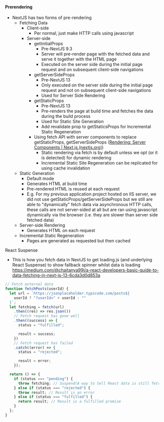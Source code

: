 #### Prerendering

- NextJS has two forms of pre-rendering
	- Fetching Data
		- Client-side
			- Per normal, just make HTTP calls using javascript
		- Server-side
			- getInitialProps
				- Pre-NextJS 9.3
				- Server will pre-render page with the fetched data and serve it together with the HTML page
				- Executed on the server side during the initial page request and on subsequent client-side navigations
			- getServerSideProps
				- Pre-NextJS 13
				- Only executed on the server side during the initial page request and not on subsequent client-side navigations
				- Used for Server Side Rendering
			-  getStaticProps
				- Pre-NextJS 13
				- Pre-renders the page at build time and fetches the data during the build process
				- Used for Static Site Generation
				- Add revalidate prop to getStaticsProps for Incremental Static Regeneration
			- Using fetch API with server components to replace getStaticProps, getServerSideProps ([Rendering: Server Components | Next.js (nextjs.org)](https://nextjs.org/docs/app/building-your-application/rendering/server-components#server-rendering-strategies))
				- Static rendering via fetch is by default unless we opt (or it is detected) for dynamic rendering
				- Incremental Static Site Regeneration can be replicated for using cache invalidation
	- Static Generation
		- Default mode
		- Generates HTML at build time
		- Pre-rendered HTML is reused at each request
		- E.g. For my previous application project hosted on IIS server, we did not use getStaticProps/getServerSideProps but we still are able to "dynamically" fetch data via asynchronous HTTP calls, these calls are not server-sided at all but are ran using javascript dynamically via the browser (i.e. they are slower than server side fetched data)
	- Server-side Rendering
		- Generates HTML on each request
	- Incremental Static Regeneration
		- Pages are generated as requested but then cached


React Suspense
- This is how you fetch data in NextJS to get loading.js (and underlying React Suspense) to show fallback spinner whilst data is loading
https://medium.com/@chaitanya99j/a-react-developers-basic-guide-to-data-fetching-in-next-js-13-6cda3d0d853a
```javascript
// Fetch external data
function fetchPosts(userId) {
  let url = `https://jsonplaceholder.typicode.com/posts${
    userId ? "?userId=" + userId : ""
  }`;
  let fetching = fetch(url)
    .then((res) => res.json())
    // Fetch request has gone well
    .then((success) => {
      status = "fulfilled";

      result = success;
    })
    // Fetch request has failed
    .catch((error) => {
      status = "rejected";

      result = error;
    });

  return () => {
    if (status === "pending") {
      throw fetching; // Suspend(A way to tell React data is still fetching)
    } else if (status === "rejected") {
      throw result; // Result is an error
    } else if (status === "fulfilled") {
      return result; // Result is a fulfilled promise
    }
  };
}
```